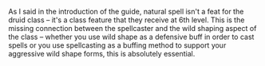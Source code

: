 As I said in the introduction of the guide, natural spell isn't a feat for the druid class – it's a class feature that they receive at 6th level. This is the missing connection between the spellcaster and the wild shaping aspect of the class – whether you use wild shape as a defensive buff in order to cast spells or you use spellcasting as a buffing method to support your aggressive wild shape forms, this is absolutely essential.
